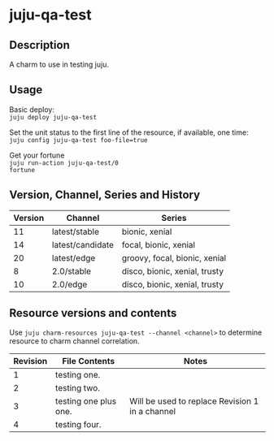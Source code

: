 # juju-qa-test

## Description

A charm to use in testing juju.

## Usage

Basic deploy: <br>
<code>juju deploy juju-qa-test</code>

Set the unit status to the first line of the resource, if available, one time:<br>
<code>juju config juju-qa-test foo-file=true</code>

Get your fortune<br>
<code>juju run-action juju-qa-test/0 fortune</code>


## Version, Channel, Series and History
|Version  |Channel          |Series				 
|----      |----            |----               
| 11|latest/stable|bionic, xenial|
| 14|latest/candidate|focal, bionic, xenial|
| 20|latest/edge|groovy, focal, bionic, xenial|
|8   |2.0/stable  |disco, bionic, xenial, trusty |
|10      |2.0/edge   |disco, bionic, xenial, trusty   |

## Resource versions and contents

Use `juju charm-resources juju-qa-test --channel <channel>` to determine resource to charm channel correlation.

|Revision  |File Contents  | Notes
|----      |----  |----
|1      |testing one.                     
|2      |testing two. 
|3      |testing one plus one. | Will be used to replace Revision 1 in a channel
| 4 | testing four.